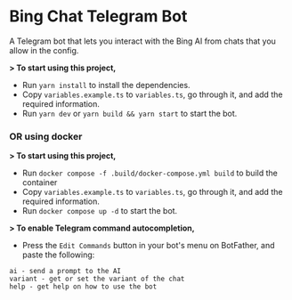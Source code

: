 # Bing Chat Telegram Bot

A Telegram bot that lets you interact with the Bing AI from chats that you allow in the config.

**> To start using this project,**

* Run `yarn install` to install the dependencies.
* Copy `variables.example.ts` to `variables.ts`, go through it, and add the required information.
* Run `yarn dev` or `yarn build && yarn start` to start the bot.

### OR using docker
**> To start using this project,**

* Run `docker compose -f .build/docker-compose.yml build` to build the container
* Copy `variables.example.ts` to `variables.ts`, go through it, and add the required information.
* Run `docker compose up -d` to start the bot.

**> To enable Telegram command autocompletion,**
* Press the `Edit Commands` button in your bot's menu on BotFather, and paste the following:
```
ai - send a prompt to the AI
variant - get or set the variant of the chat
help - get help on how to use the bot
```
